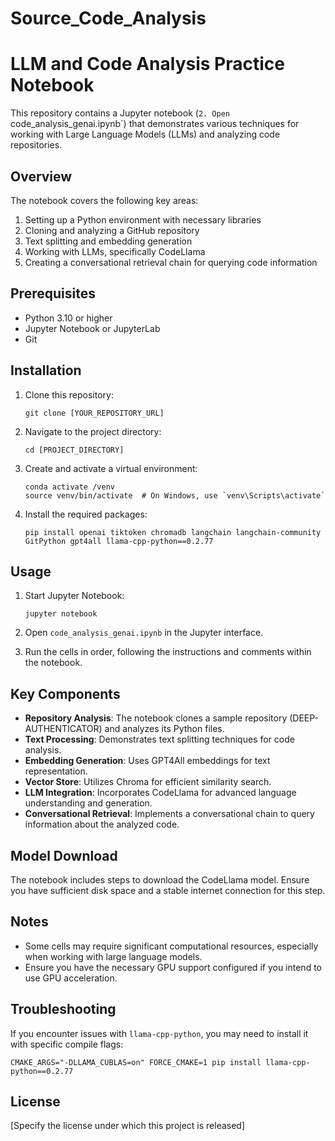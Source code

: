 # Source_Code_Analysis

# LLM and Code Analysis Practice Notebook

This repository contains a Jupyter notebook (`2. Open `code_analysis_genai.ipynb`) that demonstrates various techniques for working with Large Language Models (LLMs) and analyzing code repositories.

## Overview

The notebook covers the following key areas:

1. Setting up a Python environment with necessary libraries
2. Cloning and analyzing a GitHub repository
3. Text splitting and embedding generation
4. Working with LLMs, specifically CodeLlama
5. Creating a conversational retrieval chain for querying code information

## Prerequisites

- Python 3.10 or higher
- Jupyter Notebook or JupyterLab
- Git

## Installation

1. Clone this repository:
   ```
   git clone [YOUR_REPOSITORY_URL]
   ```

2. Navigate to the project directory:
   ```
   cd [PROJECT_DIRECTORY]
   ```

3. Create and activate a virtual environment:
   ```
   conda activate /venv
   source venv/bin/activate  # On Windows, use `venv\Scripts\activate`
   ```

4. Install the required packages:
   ```
   pip install openai tiktoken chromadb langchain langchain-community GitPython gpt4all llama-cpp-python==0.2.77
   ```

## Usage

1. Start Jupyter Notebook:
   ```
   jupyter notebook
   ```

2. Open `code_analysis_genai.ipynb` in the Jupyter interface.

3. Run the cells in order, following the instructions and comments within the notebook.

## Key Components

- **Repository Analysis**: The notebook clones a sample repository (DEEP-AUTHENTICATOR) and analyzes its Python files.
- **Text Processing**: Demonstrates text splitting techniques for code analysis.
- **Embedding Generation**: Uses GPT4All embeddings for text representation.
- **Vector Store**: Utilizes Chroma for efficient similarity search.
- **LLM Integration**: Incorporates CodeLlama for advanced language understanding and generation.
- **Conversational Retrieval**: Implements a conversational chain to query information about the analyzed code.

## Model Download

The notebook includes steps to download the CodeLlama model. Ensure you have sufficient disk space and a stable internet connection for this step.

## Notes

- Some cells may require significant computational resources, especially when working with large language models.
- Ensure you have the necessary GPU support configured if you intend to use GPU acceleration.

## Troubleshooting

If you encounter issues with `llama-cpp-python`, you may need to install it with specific compile flags:

```
CMAKE_ARGS="-DLLAMA_CUBLAS=on" FORCE_CMAKE=1 pip install llama-cpp-python==0.2.77
```

## License

[Specify the license under which this project is released]

